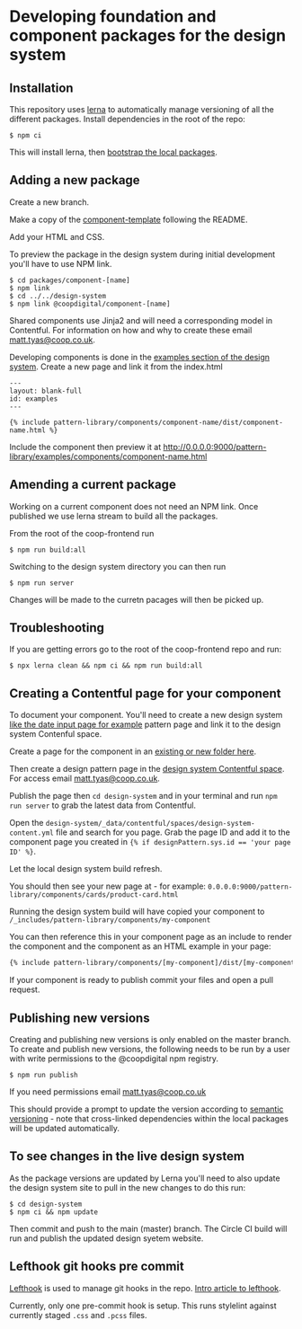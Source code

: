 # Developing foundation and component packages for the design system

## Installation
This repository uses [lerna](https://github.com/lerna/lerna) to automatically manage versioning of all the different packages. Install dependencies in the root of the repo:

 ```shell script
$ npm ci
```

This will install lerna, then [bootstrap the local packages](https://github.com/lerna/lerna/tree/master/commands/bootstrap#readme).

## Adding a new package
Create a new branch. 

Make a copy of the [component-template](https://github.com/coopdigital/coop-frontend/tree/master/packages/component-template) following the README. 

Add your HTML and CSS.

To preview the package in the design system during initial development you'll have to use NPM link.

```shell script
$ cd packages/component-[name]
$ npm link
$ cd ../../design-system
$ npm link @coopdigital/component-[name]
```

Shared components use Jinja2 and will need a corresponding model in Contentful. For information on how and why to create these email matt.tyas@coop.co.uk.

Developing components is done in the [examples section of the design system](https://coop-design-system.herokuapp.com/pattern-library/examples/index.html). Create a new page and link it from the index.html

```
---
layout: blank-full
id: examples
---

{% include pattern-library/components/component-name/dist/component-name.html %}
```
Include the component then preview it at http://0.0.0.0:9000/pattern-library/examples/components/component-name.html

## Amending a current package
Working on a current component does not need an NPM link. Once published we use lerna stream to build all the packages. 

From the root of the coop-frontend run

```shell script
$ npm run build:all
```
Switching to the design system directory you can then run

```
$ npm run server
```
Changes will be made to the curretn pacages will then be picked up.

## Troubleshooting
If you are getting errors go to the root of the coop-frontend repo and run:

```shell script
$ npx lerna clean && npm ci && npm run build:all
```

## Creating a Contentful page for your component
To document your component. You'll need to create a new design system [like the date input page for example](https://coop-design-system.herokuapp.com/pattern-library/foundations/date-input.html) pattern page and link it to the design system Contenful space.

Create a page for the component in an [existing or new folder here](https://github.com/coopdigital/coop-frontend/tree/master/design-system/src/pattern-library/components). 

Then create a design pattern page in the [design system Contentful space](https://app.contentful.com/spaces/95z9ms2kvox3/entries?id=PqNCla0FvyJeggwp&order.fieldId=updatedAt&order.direction=descending&displayedFieldIds=contentType&displayedFieldIds=updatedAt&displayedFieldIds=author&filters.0.key=__status&filters.0.val=published). For access email matt.tyas@coop.co.uk.

Publish the page then `cd design-system` and in your terminal and run `npm run server` to grab the latest data from Contentful. 

Open the `design-system/_data/contentful/spaces/design-system-content.yml` file and search for you page. Grab the page ID and add it to the component page you created in `{% if designPattern.sys.id == 'your page ID' %}`. 

Let the local design system build refresh.

You should then see your new page at - for example: `0.0.0.0:9000/pattern-library/components/cards/product-card.html`

Running the design system build will have copied your component to `/_includes/pattern-library/components/my-component`

You can then reference this in your component page as an include to render the component and the component as an HTML example in your page:
```HTML
{% include pattern-library/components/[my-component]/dist/[my-component].html %}
```
If your component is ready to publish commit your files and open a pull request.


## Publishing new versions
Creating and publishing new versions is only enabled on the master branch. To create and publish new versions, the following needs to be run by a user with write permissions to the @coopdigital npm registry.

```shell script
$ npm run publish
```

If you need permissions email matt.tyas@coop.co.uk

This should provide a prompt to update the version according to [semantic versioning](https://semver.org/) - note that cross-linked dependencies within the local packages will be updated automatically.


## To see changes in the live design system
As the package versions are updated by Lerna you'll need to also update the design system site to pull in the new changes to do this run:

```shell script
$ cd design-system
$ npm ci && npm update
```

Then commit and push to the main (master) branch. The Circle CI build will run and publish the updated design syetem website.

## Lefthook git hooks pre commit
[Lefthook](https://github.com/Arkweid/lefthook) is used to manage git hooks in the repo.  [Intro article to lefthook](https://evilmartians.com/chronicles/lefthook-knock-your-teams-code-back-into-shape?utm_source=lefthook).

Currently, only one pre-commit hook is setup. This runs stylelint against currently staged `.css` and `.pcss` files.
